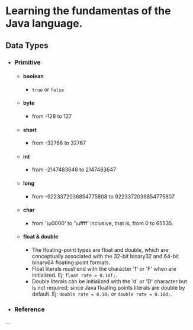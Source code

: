 # Learning the fundamentas of the Java language.

## Data Types

* ### Primitive
 
  * #### boolean
    * `true` or `false` 
  * #### byte
    * from -128 to 127 
  * #### short
    * from -32768 to 32767
  * #### int
    * from -2147483648 to 2147483647
  * #### long
    * from -9223372036854775808 to 9223372036854775807
  * #### char
    * from '\u0000' to '\uffff' inclusive, that is, from 0 to 65535.
  * #### float & double
    * The floating-point types are float and double, which are conceptually associated with the 32-bit binary32 and 64-bit binary64 floating-point formats.
    * Float literals must end with the character 'f' or 'F' when are initialized. Ej: `float rate = 0.18f;`.
    * Double literals can be initialized with  the 'd' or 'D' character but is not required; since Java floating points literals are double by default. Ej: `double rate = 0.18;` or `double rate = 0.18d;`.
  
* ### Reference

...
